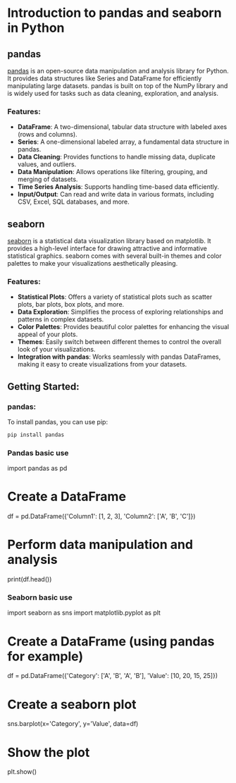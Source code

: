 # Introduction to pandas and seaborn in Python

## pandas

[pandas](https://pandas.pydata.org/) is an open-source data manipulation and analysis library for Python. It provides data structures like Series and DataFrame for efficiently manipulating large datasets. pandas is built on top of the NumPy library and is widely used for tasks such as data cleaning, exploration, and analysis.

### Features:

- **DataFrame**: A two-dimensional, tabular data structure with labeled axes (rows and columns).
- **Series**: A one-dimensional labeled array, a fundamental data structure in pandas.
- **Data Cleaning**: Provides functions to handle missing data, duplicate values, and outliers.
- **Data Manipulation**: Allows operations like filtering, grouping, and merging of datasets.
- **Time Series Analysis**: Supports handling time-based data efficiently.
- **Input/Output**: Can read and write data in various formats, including CSV, Excel, SQL databases, and more.

## seaborn

[seaborn](https://seaborn.pydata.org/) is a statistical data visualization library based on matplotlib. It provides a high-level interface for drawing attractive and informative statistical graphics. seaborn comes with several built-in themes and color palettes to make your visualizations aesthetically pleasing.

### Features:

- **Statistical Plots**: Offers a variety of statistical plots such as scatter plots, bar plots, box plots, and more.
- **Data Exploration**: Simplifies the process of exploring relationships and patterns in complex datasets.
- **Color Palettes**: Provides beautiful color palettes for enhancing the visual appeal of your plots.
- **Themes**: Easily switch between different themes to control the overall look of your visualizations.
- **Integration with pandas**: Works seamlessly with pandas DataFrames, making it easy to create visualizations from your datasets.

## Getting Started:

### pandas:

To install pandas, you can use pip:

```bash
pip install pandas
```

### Pandas basic use

import pandas as pd

# Create a DataFrame

df = pd.DataFrame({'Column1': [1, 2, 3], 'Column2': ['A', 'B', 'C']})

# Perform data manipulation and analysis

print(df.head())

### Seaborn basic use

import seaborn as sns
import matplotlib.pyplot as plt

# Create a DataFrame (using pandas for example)

df = pd.DataFrame({'Category': ['A', 'B', 'A', 'B'], 'Value': [10, 20, 15, 25]})

# Create a seaborn plot

sns.barplot(x='Category', y='Value', data=df)

# Show the plot

plt.show()
